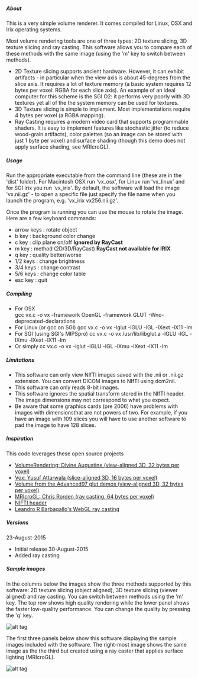 ##### About

This is a very simple volume renderer. It comes compiled for Linux, OSX and Irix operating systems.

Most volume rendering tools are one of three types: 2D texture slicing, 3D texture slicing and ray casting. This software allows you to compare each of these methods with the same image (using the 'm' key to switch between methods).
 - 2D Texture slicing supports ancient hardware. However, it can exhibit artifacts - in particular when the view axis is about 45-degrees from the slice axis. It requires a lot of texture memory (a basic system requires 12 bytes per voxel: RGBA for each slice axis). An example of an ideal computer for this scheme is the SGI O2: it performs very poorly with 3D textures yet all of the the system memory can be used for textures.
 - 3D Texture slicing is simple to implement. Most implementations require 4 bytes per voxel (a RGBA mapping).
 - Ray Casting requires a modern video card that supports programmable shaders. It is easy to implement features like stochastic jitter (to reduce wood-grain artifacts), color palettes (so an image can be stored with just 1 byte per voxel) and surface shading (though this demo does not apply surface shading, see MRIcroGL). 

##### Usage

Run the appropriate executable from the command line (these are in the 'dist' folder). For Macintosh OSX run 'vx_osx', for Linux run 'vx_linux' and for SGI Irix you run 'vx_irix'. By default, the software will load the image 'vx.nii.gz' - to open a specific file just specify the file name when you launch the program, e.g. 'vx_irix vx256.nii.gz'.

Once the program is running you can use the mouse to rotate the image. Here are a few keyboard commands:
 - arrow keys     : rotate object
 - b key          : background color change
 - c key          : clip plane on/off **Ignored by RayCast**
 - m key          : method (2D/3D/RayCast) **RayCast not available for IRIX**
 - q key          : quality better/worse
 - 1/2 keys       : change brightness
 - 3/4 keys       : change contrast
 - 5/6 keys       : change color table
 - esc key        : quit

##### Compiling

 - For OSX  
 	gcc vx.c -o vx -framework OpenGL -framework GLUT -Wno-deprecated-declarations
 - For Linux (or gcc on SGI)
	gcc vx.c -o vx -lglut -lGLU -lGL -lXext -lX11 -lm
 - For SGI (using SGI's MIPSpro)
	cc vx.c -o vx /usr/lib/libglut.a -lGLU -lGL -lXmu -lXext -lX11 -lm
 - Or simply 
	cc vx.c -o vx -lglut -lGLU -lGL -lXmu -lXext -lX11 -lm

##### Limitations

 - This software can only view NIfTI images saved with the .nii or .nii.gz extension. You can convert DICOM images to NIfTI using dcm2nii.
 - This software can only reads 8-bit images.
 - This software ignores the spatial transform stored in the NIfTI header. The image dimensions may not correspond to what you expect.
 - Be aware that some graphics cards (pre 2006) have problems with images with dimensionsthat are not powers of two. For example, if you have an image with 109 slices you will have to use another software to pad the image to have 128 slices.
 
 
##### Inspiration

This code leverages these open source projects

 - [VolumeRendering: Divine Augustine (view-aligned 3D, 32 bytes per voxel)](http://www.codeproject.com/Articles/352270/Getting-started-with-Volume-Rendering)
 - [Vox: Yusuf Attarwala (slice-aligned 3D, 16 bytes per voxel)](https://www.cosc.brocku.ca/Offerings/3P98/course/OpenGL/glut-3.7/progs/advanced/vox.c)
 - [Volume from the Advanced97 glut demos (view-aligned 3D, 32 bytes per voxel)](https://www.cosc.brocku.ca/Offerings/3P98/course/OpenGL/glut-3.7/progs/advanced97/volume.c)
 - [MRIcroGL: Chris Rorden (ray casting, 64 bytes per voxel)](http://www.mccauslandcenter.sc.edu/mricrogl/)
 - [NIFTI header](http://nifti.nimh.nih.gov/pub/dist/src/niftilib/nifti1.h)
 - [Leandro R Barbagallo's WebGL ray casting](https://github.com/lebarba/WebGLVolumeRendering)

##### Versions

23-August-2015
 - Initial release
30-August-2015
 - Added ray casting

##### Sample images

In the columns below the images show the three methods supported by this software: 2D texture slicing (object aligned), 3D texture slicing (viewer aligned) and ray casting. You can switch between methods using the 'm' key. The top row shows high quality rendering while the lower panel shows the faster low-quality performance. You can change the quality by pressing the 'q' key.

![alt tag](https://raw.githubusercontent.com/neurolabusc/vx/master/vx_methods.jpg)

The first three panels below show this software displaying the sample images included with the software. The right-most image shows the same image as the the third but created using a ray caster that applies surface lighting (MRIcroGL).


![alt tag](https://raw.githubusercontent.com/neurolabusc/vx/master/vx.jpg)